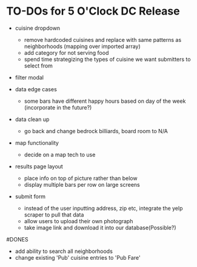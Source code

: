 # TO-DOs for 5 O'Clock DC Release

* cuisine dropdown
    * remove hardcoded cuisines and replace with same patterns as neighborhoods (mapping over imported array)
    * add category for not serving food
    * spend time strategizing the types of cuisine we want submitters to select from

* filter modal

* data edge cases
    * some bars have different happy hours based on day of the week (incorporate in the future?)

* data clean up
    * go back and change bedrock billiards, board room to N/A

* map functionality
    * decide on a map tech to use

* results page layout
    * place info on top of picture rather than below
    * display multiple bars per row on large screens

* submit form
    * instead of the user inputting address, zip etc, integrate the yelp scraper to pull that data
    * allow users to upload their own photograph
    * take image link and download it into our database(Possible?)

#DONES
* add ability to search all neighborhoods
* change existing 'Pub' cuisine entries to 'Pub Fare'
